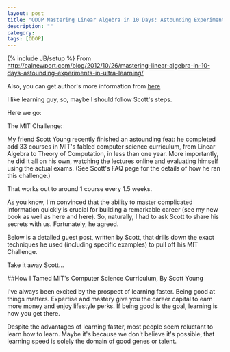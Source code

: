 ```yaml
---
layout: post
title: "ODOP Mastering Linear Algebra in 10 Days: Astounding Experiments in Ultra Learning"
description: ""
category: 
tags: [ODOP]
---
```

{% include JB/setup %}
From <http://calnewport.com/blog/2012/10/26/mastering-linear-algebra-in-10-days-astounding-experiments-in-ultra-learning/>

Also, you can get author's more information from [here](http://www.scotthyoung.com/blog/mit-challenge/)

I like learning guy, so, maybe I should follow Scott's steps.

Here we go:

The MIT Challenge:

My friend Scott Young recently finished an astounding feat: he completed add 33 courses in MIT's fabled computer science curriculum, from Linear Algebra to Theory of Computation, in less than one year. More importantly, he did it all on his own, watching the lectures online and evaluating himself using the actual exams. (See Scott's FAQ page for the details of how he ran this challenge.)

That works out to around 1 course every 1.5 weeks.

As you know, I'm convinced that the ability to master complicated information quickly is crucial for building a remarkable career (see my new book as well as here and here). So, naturally, I had to ask Scott to share his secrets with us. Fortunately, he agreed.

Below is a detailed guest post, written by Scott, that drills down the exact techniques he used (including specific examples) to pull off his MIT Challenge.

Take it away Scott...

##How I Tamed MIT's Computer Science Curriculum, By Scott Young

I've always been excited by the prospect of learning faster. Being good at things matters. Expertise and mastery give you the career capital to earn more money and enjoy lifestyle perks. If being good is the goal, learning is how you get there.

Despite the advantages of learning faster, most people seem reluctant to learn how to learn. Maybe it's because we don't believe it's possible, that learning speed is solely the domain of good genes or talent.



